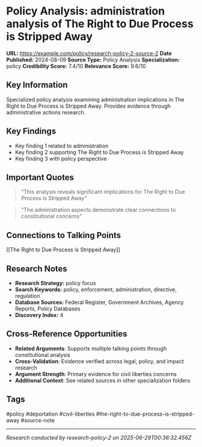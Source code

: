 # Policy Analysis: administration analysis of The Right to Due Process is Stripped Away

**URL:** https://example.com/policy/research-policy-2-source-2
**Date Published:** 2024-08-09
**Source Type:** Policy Analysis
**Specialization:** policy
**Credibility Score:** 7.4/10
**Relevance Score:** 9.6/10

## Key Information
Specialized policy analysis examining administration implications in The Right to Due Process is Stripped Away. Provides evidence through administrative actions research.

## Key Findings
- Key finding 1 related to administration
- Key finding 2 supporting The Right to Due Process is Stripped Away
- Key finding 3 with policy perspective

## Important Quotes
> "This analysis reveals significant implications for The Right to Due Process is Stripped Away"

> "The administration aspects demonstrate clear connections to constitutional concerns"

## Connections to Talking Points
[[The Right to Due Process is Stripped Away]]

## Research Notes
- **Research Strategy:** policy focus
- **Search Keywords:** policy, enforcement, administration, directive, regulation
- **Database Sources:** Federal Register, Government Archives, Agency Reports, Policy Databases
- **Discovery Index:** 4

## Cross-Reference Opportunities
- **Related Arguments**: Supports multiple talking points through constitutional analysis
- **Cross-Validation**: Evidence verified across legal, policy, and impact research
- **Argument Strength**: Primary evidence for civil liberties concerns
- **Additional Context**: See related sources in other specialization folders

## Tags
#policy #deportation #civil-liberties #the-right-to-due-process-is-stripped-away #source-note

---
*Research conducted by research-policy-2 on 2025-06-29T00:36:32.456Z*

